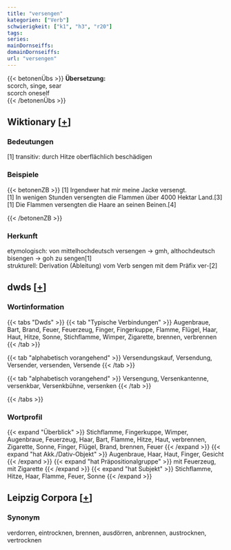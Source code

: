 ```yaml
---
title: "versengen"
kategorien: ["Verb"]
schwierigkeit: ["k1", "h3", "r20"]
tags:
series:
mainDornseiffs:
domainDornseiffs:
url: "versengen"
---
```


{{< betonenÜbs >}}
**Übersetzung:**  
scorch, singe, sear  
scorch oneself  
{{< /betonenÜbs >}}

## Wiktionary [[+](https://de.wiktionary.org/wiki/versengen)]

### Bedeutungen
[1] transitiv: durch Hitze oberflächlich beschädigen  

### Beispiele
{{< betonenZB >}}
[1] Irgendwer hat mir meine Jacke versengt.  
[1] In wenigen Stunden versengten die Flammen über 4000 Hektar Land.[3]  
[1] Die Flammen versengten die Haare an seinen Beinen.[4]  

{{< /betonenZB >}}
### Herkunft
etymologisch: von mittelhochdeutsch versengen → gmh, althochdeutsch bisengen → goh zu sengen[1]  
strukturell: Derivation (Ableitung) vom Verb sengen mit dem Präfix ver-[2]  



## dwds [[+](https://www.dwds.de/wb/versengen)]

### Wortinformation
{{< tabs "Dwds" >}}
{{< tab "Typische Verbindungen" >}}
Augenbraue, Bart, Brand, Feuer, Feuerzeug, Finger, Fingerkuppe, Flamme, Flügel, Haar, Haut, Hitze, Sonne, Stichflamme, Wimper, Zigarette, brennen, verbrennen
{{< /tab >}}

{{< tab "alphabetisch vorangehend" >}}
Versendungskauf, Versendung, Versender, versenden, Versende
{{< /tab >}}

{{< tab "alphabetisch vorangehend" >}}
Versengung, Versenkantenne, versenkbar, Versenkbühne, versenken
{{< /tab >}}

{{< /tabs >}}

### Wortprofil
{{< expand "Überblick" >}} Stichflamme, Fingerkuppe, Wimper, Augenbraue, Feuerzeug, Haar, Bart, Flamme, Hitze, Haut, verbrennen, Zigarette, Sonne, Finger, Flügel, Brand, brennen, Feuer {{< /expand >}}
{{< expand "hat Akk./Dativ-Objekt" >}} Augenbraue, Haar, Haut, Finger, Gesicht {{< /expand >}}
{{< expand "hat Präpositionalgruppe" >}} mit Feuerzeug, mit Zigarette {{< /expand >}}
{{< expand "hat Subjekt" >}} Stichflamme, Hitze, Haar, Flamme, Feuer, Sonne {{< /expand >}}

## Leipzig Corpora [[+](https://corpora.uni-leipzig.de/en/res?word=versengen&corpusId=deu_newscrawl-public_2018)]


### Synonym
verdorren, eintrocknen, brennen, ausdörren, anbrennen, austrocknen, vertrocknen

